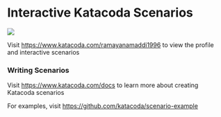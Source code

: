 # Interactive Katacoda Scenarios

[![](http://shields.katacoda.com/katacoda/ramayanamaddi1996/count.svg)](https://www.katacoda.com/ramayanamaddi1996 "Get your profile on Katacoda.com")

Visit https://www.katacoda.com/ramayanamaddi1996 to view the profile and interactive scenarios

### Writing Scenarios
Visit https://www.katacoda.com/docs to learn more about creating Katacoda scenarios

For examples, visit https://github.com/katacoda/scenario-example
